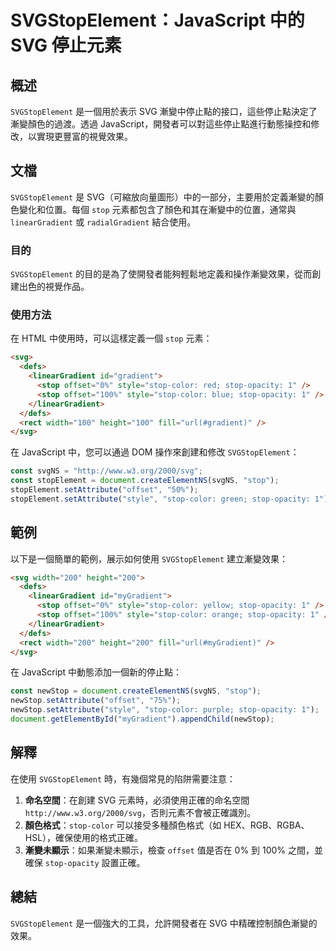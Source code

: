 <!--
Meta Description: # SVGStopElement：JavaScript 中的 SVG 停止元素 ## 概述 `SVGStopElement` 是一個用於表示 SVG 漸變中停止點的接口，這些停止點決定了漸變顏色的過渡。透過 JavaScript，開發者可以對這些停止點進行動態操控和修改，以實現更豐富的視覺效果。 #...
Meta Keywords: stop, svg, svgstopelement, offset, color
-->

# SVGStopElement：JavaScript 中的 SVG 停止元素

## 概述
`SVGStopElement` 是一個用於表示 SVG 漸變中停止點的接口，這些停止點決定了漸變顏色的過渡。透過 JavaScript，開發者可以對這些停止點進行動態操控和修改，以實現更豐富的視覺效果。

## 文檔
`SVGStopElement` 是 SVG（可縮放向量圖形）中的一部分，主要用於定義漸變的顏色變化和位置。每個 `stop` 元素都包含了顏色和其在漸變中的位置，通常與 `linearGradient` 或 `radialGradient` 結合使用。

### 目的
`SVGStopElement` 的目的是為了使開發者能夠輕鬆地定義和操作漸變效果，從而創建出色的視覺作品。

### 使用方法
在 HTML 中使用時，可以這樣定義一個 `stop` 元素：

```html
<svg>
  <defs>
    <linearGradient id="gradient">
      <stop offset="0%" style="stop-color: red; stop-opacity: 1" />
      <stop offset="100%" style="stop-color: blue; stop-opacity: 1" />
    </linearGradient>
  </defs>
  <rect width="100" height="100" fill="url(#gradient)" />
</svg>
```

在 JavaScript 中，您可以通過 DOM 操作來創建和修改 `SVGStopElement`：

```javascript
const svgNS = "http://www.w3.org/2000/svg";
const stopElement = document.createElementNS(svgNS, "stop");
stopElement.setAttribute("offset", "50%");
stopElement.setAttribute("style", "stop-color: green; stop-opacity: 1");
```

## 範例
以下是一個簡單的範例，展示如何使用 `SVGStopElement` 建立漸變效果：

```html
<svg width="200" height="200">
  <defs>
    <linearGradient id="myGradient">
      <stop offset="0%" style="stop-color: yellow; stop-opacity: 1" />
      <stop offset="100%" style="stop-color: orange; stop-opacity: 1" />
    </linearGradient>
  </defs>
  <rect width="200" height="200" fill="url(#myGradient)" />
</svg>
```

在 JavaScript 中動態添加一個新的停止點：

```javascript
const newStop = document.createElementNS(svgNS, "stop");
newStop.setAttribute("offset", "75%");
newStop.setAttribute("style", "stop-color: purple; stop-opacity: 1");
document.getElementById("myGradient").appendChild(newStop);
```

## 解釋
在使用 `SVGStopElement` 時，有幾個常見的陷阱需要注意：

1. **命名空間**：在創建 SVG 元素時，必須使用正確的命名空間 `http://www.w3.org/2000/svg`，否則元素不會被正確識別。
2. **顏色格式**：`stop-color` 可以接受多種顏色格式（如 HEX、RGB、RGBA、HSL），確保使用的格式正確。
3. **漸變未顯示**：如果漸變未顯示，檢查 `offset` 值是否在 0% 到 100% 之間，並確保 `stop-opacity` 設置正確。

## 總結
`SVGStopElement` 是一個強大的工具，允許開發者在 SVG 中精確控制顏色漸變的效果。